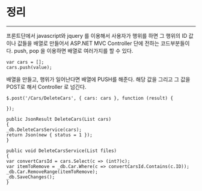 # 정리
---
프론트단에서 javascript와 jquery 를 이용해서 사용자가 행위를 하면 그 행위의 ID 값이나 값들을 배열로 만들어서 ASP.NET MVC Controller 단에 전하는 코드부분들이다.
push, pop 을 이용하면 배열로 여러가지를 할 수 있다.

```
var cars = [];
cars.push(value);
```

배열을 만들고, 행위가 일어난다면 배열에 PUSH를 해준다. 해당 값을 그리고 그 값을 POST로 해서 Controller 로 넘긴다.

```
$.post('/Cars/DeleteCars', { cars: cars }, function (result) {

});
```
```
public JsonResult DeleteCars(List cars)
{
_db.DeleteCarsService(cars);
return Json(new { status = 1 });
}
```

```
public void DeleteCarsService(List files)
{
var convertCarsId = cars.Select(c => (int?)c);
var itemToRemove = _db.Car.Where(c => convertCarsId.Contains(c.ID));
_db.Car.RemoveRange(itemToRemove);
_db.SaveChanges();
}
```